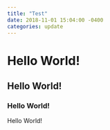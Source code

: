 ```yaml
---
title: "Test"
date: 2018-11-01 15:04:00 -0400
categories: update
---
```


# Hello World!
## Hello World!
### Hello World!
Hello World!
